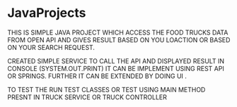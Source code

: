 # JavaProjects

THIS IS SIMPLE JAVA PROJECT WHICH ACCESS THE FOOD TRUCKS DATA FROM OPEN API
AND GIVES RESULT BASED ON YOU LOACTION OR BASED ON YOUR SEARCH REQUEST.

CREATED SIMPLE SERVICE TO CALL THE API AND DISPLAYED RESULT IN CONSOLE (SYSTEM.OUT.PRINT)
IT CAN BE IMPLEMENT USING REST API OR SPRINGS.
FURTHER IT CAN BE EXTENDED BY DOING UI .


TO TEST THE RUN TEST CLASSES OR TEST USING MAIN METHOD PRESNT IN TRUCK SERVICE OR TRUCK CONTROLLER
